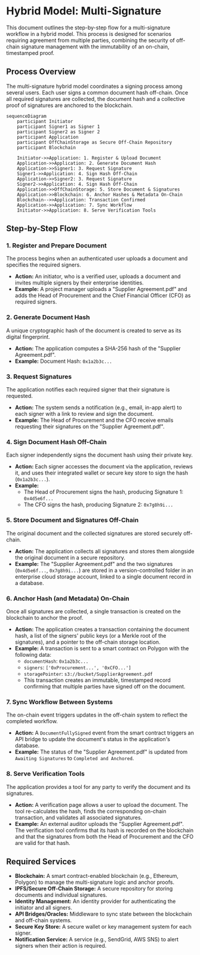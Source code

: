 # Hybrid Model: Multi-Signature

This document outlines the step-by-step flow for a multi-signature workflow in a hybrid model. This process is designed for scenarios requiring agreement from multiple parties, combining the security of off-chain signature management with the immutability of an on-chain, timestamped proof.

## Process Overview

The multi-signature hybrid model coordinates a signing process among several users. Each user signs a common document hash off-chain. Once all required signatures are collected, the document hash and a collective proof of signatures are anchored to the blockchain.

```mermaid
sequenceDiagram
    participant Initiator
    participant Signer1 as Signer 1
    participant Signer2 as Signer 2
    participant Application
    participant OffChainStorage as Secure Off-Chain Repository
    participant Blockchain

    Initiator->>Application: 1. Register & Upload Document
    Application->>Application: 2. Generate Document Hash
    Application->>Signer1: 3. Request Signature
    Signer1->>Application: 4. Sign Hash Off-Chain
    Application->>Signer2: 3. Request Signature
    Signer2->>Application: 4. Sign Hash Off-Chain
    Application->>OffChainStorage: 5. Store Document & Signatures
    Application->>Blockchain: 6. Anchor Hashes & Metadata On-Chain
    Blockchain-->>Application: Transaction Confirmed
    Application->>Application: 7. Sync Workflow
    Initiator->>Application: 8. Serve Verification Tools
```

## Step-by-Step Flow

### 1. Register and Prepare Document
The process begins when an authenticated user uploads a document and specifies the required signers.

*   **Action:** An initiator, who is a verified user, uploads a document and invites multiple signers by their enterprise identities.
*   **Example:** A project manager uploads a "Supplier Agreement.pdf" and adds the Head of Procurement and the Chief Financial Officer (CFO) as required signers.

### 2. Generate Document Hash
A unique cryptographic hash of the document is created to serve as its digital fingerprint.

*   **Action:** The application computes a SHA-256 hash of the "Supplier Agreement.pdf".
*   **Example:** Document Hash: `0x1a2b3c...`

### 3. Request Signatures
The application notifies each required signer that their signature is requested.

*   **Action:** The system sends a notification (e.g., email, in-app alert) to each signer with a link to review and sign the document.
*   **Example:** The Head of Procurement and the CFO receive emails requesting their signatures on the "Supplier Agreement.pdf".

### 4. Sign Document Hash Off-Chain
Each signer independently signs the document hash using their private key.

*   **Action:** Each signer accesses the document via the application, reviews it, and uses their integrated wallet or secure key store to sign the hash (`0x1a2b3c...`).
*   **Example:**
    *   The Head of Procurement signs the hash, producing Signature 1: `0x4d5e6f...`
    *   The CFO signs the hash, producing Signature 2: `0x7g8h9i...`

### 5. Store Document and Signatures Off-Chain
The original document and the collected signatures are stored securely off-chain.

*   **Action:** The application collects all signatures and stores them alongside the original document in a secure repository.
*   **Example:** The "Supplier Agreement.pdf" and the two signatures (`0x4d5e6f...`, `0x7g8h9i...`) are stored in a version-controlled folder in an enterprise cloud storage account, linked to a single document record in a database.

### 6. Anchor Hash (and Metadata) On-Chain
Once all signatures are collected, a single transaction is created on the blockchain to anchor the proof.

*   **Action:** The application creates a transaction containing the document hash, a list of the signers' public keys (or a Merkle root of the signatures), and a pointer to the off-chain storage location.
*   **Example:** A transaction is sent to a smart contract on Polygon with the following data:
    *   `documentHash`: `0x1a2b3c...`
    *   `signers`: `['0xProcurement...', '0xCFO...']`
    *   `storagePointer`: `s3://bucket/SupplierAgreement.pdf`
    *   This transaction creates an immutable, timestamped record confirming that multiple parties have signed off on the document.

### 7. Sync Workflow Between Systems
The on-chain event triggers updates in the off-chain system to reflect the completed workflow.

*   **Action:** A `DocumentFullySigned` event from the smart contract triggers an API bridge to update the document's status in the application's database.
*   **Example:** The status of the "Supplier Agreement.pdf" is updated from `Awaiting Signatures` to `Completed and Anchored`.

### 8. Serve Verification Tools
The application provides a tool for any party to verify the document and its signatures.

*   **Action:** A verification page allows a user to upload the document. The tool re-calculates the hash, finds the corresponding on-chain transaction, and validates all associated signatures.
*   **Example:** An external auditor uploads the "Supplier Agreement.pdf". The verification tool confirms that its hash is recorded on the blockchain and that the signatures from both the Head of Procurement and the CFO are valid for that hash.

## Required Services

*   **Blockchain:** A smart contract-enabled blockchain (e.g., Ethereum, Polygon) to manage the multi-signature logic and anchor proofs.
*   **IPFS/Secure Off-Chain Storage:** A secure repository for storing documents and individual signatures.
*   **Identity Management:** An identity provider for authenticating the initiator and all signers.
*   **API Bridges/Oracles:** Middleware to sync state between the blockchain and off-chain systems.
*   **Secure Key Store:** A secure wallet or key management system for each signer.
*   **Notification Service:** A service (e.g., SendGrid, AWS SNS) to alert signers when their action is required.